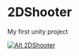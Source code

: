 # 2DShooter

My first unity project 

[![Alt 2DShooter](https://youtu.be/ozxFWxndddk)](https://youtu.be/ozxFWxndddk)
